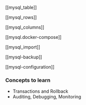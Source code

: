 [[mysql_table]]

[[mysql_rows]]

[[mysql_columns]]

[[mysql.docker-compose]]

[[mysql_import]]

[[mysql-backup]]

[[mysql-configuration]]

### Concepts to learn
- Transactions and Rollback
- Auditing, Debugging, Monitoring